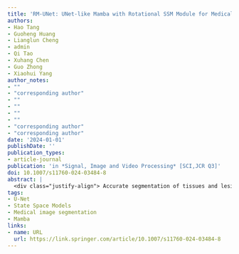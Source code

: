 ```yaml
---
title: 'RM-UNet: UNet-like Mamba with Rotational SSM Module for Medical Image Segmentation'
authors:
- Hao Tang
- Guoheng Huang
- Lianglun Cheng
- admin
- Qi Tao
- Xuhang Chen
- Guo Zhong
- Xiaohui Yang
author_notes:
- ""
- "corresponding author"
- ""
- ""
- ""
- ""
- "corresponding author"
- "corresponding author"
date: '2024-01-01'
publishDate: ''
publication_types:
- article-journal
publication: 'in *Signal, Image and Video Processing* [SCI,JCR Q3]'
doi: 10.1007/s11760-024-03484-8
abstract: |
  <div class="justify-align"> Accurate segmentation of tissues and lesions is crucial for disease diagnosis, treatment planning, and surgical navigation. Yet, the complexity of medical images presents significant challenges for traditional Convolutional Neural Networks and Transformer models due to their limited receptive fields or high computational complexity. State Space Models (SSMs) have recently shown notable vision performance, particularly Mamba and its variants. However, their feature extraction methods may not be sufficiently effective and retain some redundant structures, leaving room for parameter reduction. In response to these challenges, we introduce a methodology called Rotational Mamba-UNet, characterized by Residual Visual State Space (ResVSS) block and Rotational SSM Module. The ResVSS block is devised to mitigate network degradation caused by the diminishing efficacy of information transfer from shallower to deeper layers. Meanwhile, the Rotational SSM Module is devised to tackle the challenges associated with channel feature extraction within State Space Models. Finally, we propose a weighted multi-level loss function, which fully leverages the outputs of the decoder’s three stages for supervision. We conducted experiments on ISIC17, ISIC18, CVC-300, Kvasir-SEG, CVC-ColonDB, Kvasir-Instrument datasets, and Low-grade Squamous Intraepithelial Lesion datasets provided by The Third Affiliated Hospital of Sun Yat-sen University, demonstrating the superior segmentation performance of our proposed RM-UNet. Additionally, compared to the previous VM-UNet, our model achieves a one-third reduction in parameters. Our code is available at https://github.com/Halo2Tang/RM-UNet. </div>
tags:
- U-Net
- State Space Models
- Medical image segmentation
- Mamba
links:
- name: URL
  url: https://link.springer.com/article/10.1007/s11760-024-03484-8
---
```

